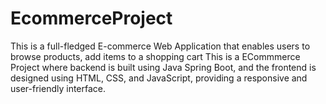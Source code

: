 # EcommerceProject
This is a full-fledged E-commerce Web Application that enables users to browse products, add items to a shopping cart This is a ECommmerce Project where  backend is built using Java Spring Boot, and the frontend is designed using HTML, CSS, and JavaScript, providing a responsive and user-friendly interface.
